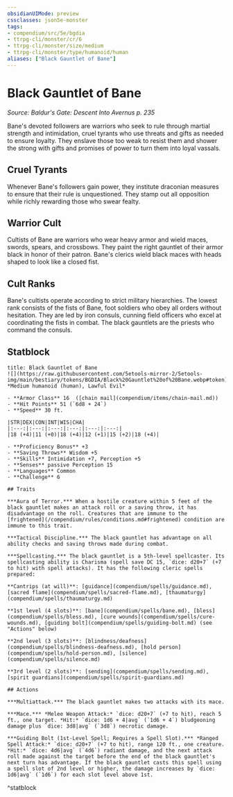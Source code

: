 ```yaml
---
obsidianUIMode: preview
cssclasses: json5e-monster
tags:
- compendium/src/5e/bgdia
- ttrpg-cli/monster/cr/6
- ttrpg-cli/monster/size/medium
- ttrpg-cli/monster/type/humanoid/human
aliases: ["Black Gauntlet of Bane"]
---
```

# Black Gauntlet of Bane
*Source: Baldur's Gate: Descent Into Avernus p. 235*  

Bane's devoted followers are warriors who seek to rule through martial strength and intimidation, cruel tyrants who use threats and gifts as needed to ensure loyalty. They enslave those too weak to resist them and shower the strong with gifts and promises of power to turn them into loyal vassals.

## Cruel Tyrants

Whenever Bane's followers gain power, they institute draconian measures to ensure that their rule is unquestioned. They stamp out all opposition while richly rewarding those who swear fealty.

## Warrior Cult

Cultists of Bane are warriors who wear heavy armor and wield maces, swords, spears, and crossbows. They paint the right gauntlet of their armor black in honor of their patron. Bane's clerics wield black maces with heads shaped to look like a closed fist.

## Cult Ranks

Bane's cultists operate according to strict military hierarchies. The lowest rank consists of the fists of Bane, foot soldiers who obey all orders without hesitation. They are led by iron consuls, cunning field officers who excel at coordinating the fists in combat. The black gauntlets are the priests who command the consuls.

## Statblock

```ad-statblock
title: Black Gauntlet of Bane
![](https://raw.githubusercontent.com/5etools-mirror-2/5etools-img/main/bestiary/tokens/BGDIA/Black%20Gauntlet%20of%20Bane.webp#token)
*Medium humanoid (human), Lawful Evil*

- **Armor Class** 16  ([chain mail](compendium/items/chain-mail.md))
- **Hit Points** 51 (`6d8 + 24`)
- **Speed** 30 ft.

|STR|DEX|CON|INT|WIS|CHA|
|:---:|:---:|:---:|:---:|:---:|:---:|
|18 (+4)|11 (+0)|18 (+4)|12 (+1)|15 (+2)|18 (+4)|

- **Proficiency Bonus** +3
- **Saving Throws** Wisdom +5
- **Skills** Intimidation +7, Perception +5
- **Senses** passive Perception 15
- **Languages** Common
- **Challenge** 6

## Traits

***Aura of Terror.*** When a hostile creature within 5 feet of the black gauntlet makes an attack roll or a saving throw, it has disadvantage on the roll. Creatures that are immune to the [frightened](/compendium/rules/conditions.md#frightened) condition are immune to this trait.

***Tactical Discipline.*** The black gauntlet has advantage on all ability checks and saving throws made during combat.

***Spellcasting.*** The black gauntlet is a 5th-level spellcaster. Its spellcasting ability is Charisma (spell save DC 15, `dice: d20+7` (+7 to hit) with spell attacks). It has the following cleric spells prepared:

**Cantrips (at will)**: [guidance](compendium/spells/guidance.md), [sacred flame](compendium/spells/sacred-flame.md), [thaumaturgy](compendium/spells/thaumaturgy.md)

**1st level (4 slots)**: [bane](compendium/spells/bane.md), [bless](compendium/spells/bless.md), [cure wounds](compendium/spells/cure-wounds.md), [guiding bolt](compendium/spells/guiding-bolt.md) (see "Actions" below)

**2nd level (3 slots)**: [blindness/deafness](compendium/spells/blindness-deafness.md), [hold person](compendium/spells/hold-person.md), [silence](compendium/spells/silence.md)

**3rd level (2 slots)**: [sending](compendium/spells/sending.md), [spirit guardians](compendium/spells/spirit-guardians.md)

## Actions

***Multiattack.*** The black gauntlet makes two attacks with its mace.

***Mace.*** *Melee Weapon Attack:* `dice: d20+7` (+7 to hit), reach 5 ft., one target. *Hit:* `dice: 1d6 + 4|avg` (`1d6 + 4`) bludgeoning damage plus `dice: 3d8|avg` (`3d8`) necrotic damage.

***Guiding Bolt (1st-Level Spell; Requires a Spell Slot).*** *Ranged Spell Attack:* `dice: d20+7` (+7 to hit), range 120 ft., one creature. *Hit:* `dice: 4d6|avg` (`4d6`) radiant damage, and the next attack roll made against the target before the end of the black gauntlet's next turn has advantage. If the black gauntlet casts this spell using a spell slot of 2nd level or higher, the damage increases by `dice: 1d6|avg` (`1d6`) for each slot level above 1st.
```
^statblock